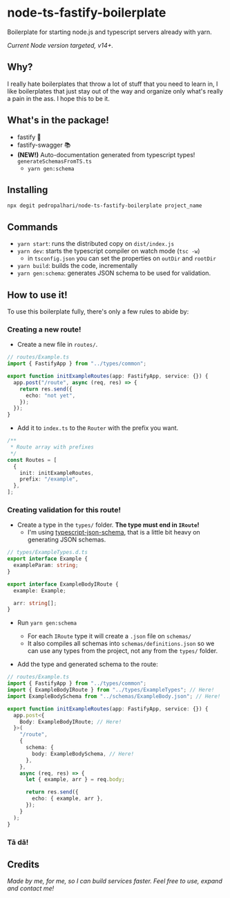 # node-ts-fastify-boilerplate

Boilerplate for starting node.js and typescript servers already with yarn.

_Current Node version targeted, v14+._

## Why?

I really hate boilerplates that throw a lot of stuff that you need to learn in, I like boilerplates that just stay out of the way and organize only what's really a pain in the ass. I hope this to be it.

## What's in the package!

- fastify 🚀
- fastify-swagger 📚
- **(NEW!)** Auto-documentation generated from typescript types! `generateSchemasFromTS.ts`
  - `yarn gen:schema`

## Installing

`npx degit pedropalhari/node-ts-fastify-boilerplate project_name`

## Commands

- `yarn start`: runs the distributed copy on `dist/index.js`
- `yarn dev`: starts the typescript compiler on watch mode (`tsc -w`)
  - in `tsconfig.json` you can set the properties on `outDir` and `rootDir`
- `yarn build`: builds the code, incrementally
- `yarn gen:schema`: generates JSON schema to be used for validation.

## How to use it!

To use this boilerplate fully, there's only a few rules to abide by:

### Creating a new **route**!

- Create a new file in `routes/`.

```ts
// routes/Example.ts
import { FastifyApp } from "../types/common";

export function initExampleRoutes(app: FastifyApp, service: {}) {
  app.post("/route", async (req, res) => {
    return res.send({
      echo: "not yet",
    });
  });
}
```

- Add it to `index.ts` to the `Router` with the prefix you want.

```ts
/**
 * Route array with prefixes
 */
const Routes = [
  {
    init: initExampleRoutes,
    prefix: "/example",
  },
];
```

### Creating validation for this route!

- Create a type in the `types/` folder. **The type must end in `IRoute`!**
  - I'm using [typescript-json-schema](https://github.com/YousefED/typescript-json-schema), that is a little bit heavy on generating JSON schemas.

```ts
// types/ExampleTypes.d.ts
export interface Example {
  exampleParam: string;
}

export interface ExampleBodyIRoute {
  example: Example;

  arr: string[];
}
```

- Run `yarn gen:schema`

  - For each `IRoute` type it will create a `.json` file on `schemas/`
  - It also compiles all schemas into `schemas/definitions.json` so we can use any types from the project, not any from the `types/` folder.

- Add the type and generated schema to the route:

```ts
// routes/Example.ts
import { FastifyApp } from "../types/common";
import { ExampleBodyIRoute } from "../types/ExampleTypes"; // Here!
import ExampleBodySchema from "../schemas/ExampleBody.json"; // Here!

export function initExampleRoutes(app: FastifyApp, service: {}) {
  app.post<{
    Body: ExampleBodyIRoute; // Here!
  }>(
    "/route",
    {
      schema: {
        body: ExampleBodySchema, // Here!
      },
    },
    async (req, res) => {
      let { example, arr } = req.body;

      return res.send({
        echo: { example, arr },
      });
    }
  );
}
```

### **Tã dã!**

## Credits

_Made by me, for me, so I can build services faster. Feel free to use, expand and contact me!_
